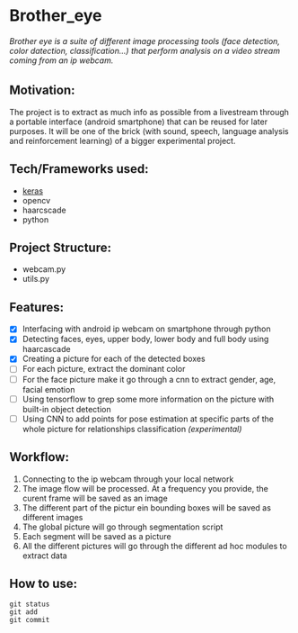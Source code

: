 # Brother_eye
###### Brother eye is a suite of different image processing tools (face detection, color datection, classification...) that perform analysis on a video stream coming from an ip webcam.

## Motivation: 
The project is to extract as much info as possible from a livestream through a portable interface (android smartphone) that can be reused for later purposes. It will be one of the brick (with sound, speech, language analysis and reinforcement learning) of a bigger experimental project.

## Tech/Frameworks used:
- [keras](https://keras.io/)
- opencv
- haarcscade
- python

## Project Structure:
- webcam.py
- utils.py

## Features:
- [x] Interfacing with android ip webcam on smartphone through python
- [x] Detecting faces, eyes, upper body, lower body and full body using haarcascade
- [x] Creating a picture for each of the detected boxes
- [ ] For each picture, extract the dominant color
- [ ] For the face picture make it go through a cnn to extract gender, age, facial emotion
- [ ] Using tensorflow to grep some more information on the picture with built-in object detection
- [ ] Using CNN to add points for pose estimation at specific parts of the whole picture for relationships classification *(experimental)*

## Workflow:
1. Connecting to the ip webcam through your local network
2. The image flow will be processed. At a frequency you provide, the curent frame will be saved as an image
3. The different part of the pictur ein bounding boxes will be saved as different images
4. The global picture will go through segmentation script
5. Each segment will be saved as a picture
6. All the different pictures will go through the different ad hoc modules to extract data

## How to use:

```
git status
git add
git commit
```
